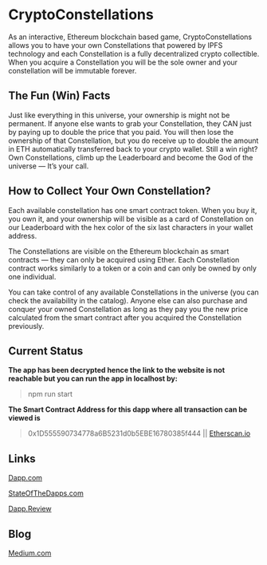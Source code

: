 # CryptoConstellations

As an interactive, Ethereum blockchain based game, CryptoConstellations allows you to have your own Constellations that powered by IPFS technology and each Constellation is a fully decentralized crypto collectible. When you acquire a Constellation you will be the sole owner and your constellation will be immutable forever.

## The Fun (Win) Facts
Just like everything in this universe, your ownership is might not be permanent. If anyone else wants to grab your Constellation, they CAN just by paying up to double the price that you paid. You will then lose the ownership of that Constellation, but you do receive up to double the amount in ETH automatically transferred back to your crypto wallet. Still a win right? Own Constellations, climb up the Leaderboard and become the God of the universe — It’s your call.

## How to Collect Your Own Constellation?
Each available constellation has one smart contract token. When you buy it, you own it, and your ownership will be visible as a card of Constellation on our Leaderboard with the hex color of the six last characters in your wallet address.

The Constellations are visible on the Ethereum blockchain as smart contracts — they can only be acquired using Ether. Each Constellation contract works similarly to a token or a coin and can only be owned by only one individual.

You can take control of any available Constellations in the universe (you can check the availability in the catalog). Anyone else can also purchase and conquer your owned Constellation as long as they pay you the new price calculated from the smart contract after you acquired the Constellation previously.

## Current Status
**The app has been decrypted hence the link to the website is not reachable but you can run the app in localhost by:**
> npm run start

**The Smart Contract Address for this dapp where all transaction can be viewed is**

> 0x1D555590734778a6B5231d0b5EBE16780385f444 || [Etherscan.io](https://etherscan.io/address/0x1D555590734778a6B5231d0b5EBE16780385f444)

## Links

[Dapp.com](https://www.dapp.com/dapp/cryptoconstellations)

[StateOfTheDapps.com](https://www.stateofthedapps.com/dapps/cryptoconstellations)

[Dapp.Review](https://dapp.review/dapp/11373/CryptoConstellations)

## Blog

[Medium.com](https://medium.com/dapp-com/cryptoconstellations-a-new-game-for-astronomy-fans-5d29f921b50b)
